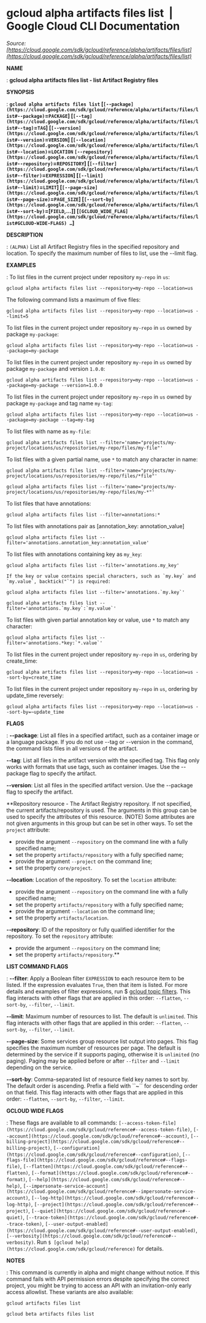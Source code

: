 # gcloud alpha artifacts files list  |  Google Cloud CLI Documentation

*Source: [https://cloud.google.com/sdk/gcloud/reference/alpha/artifacts/files/list](https://cloud.google.com/sdk/gcloud/reference/alpha/artifacts/files/list)*

**NAME**

: **gcloud alpha artifacts files list - list Artifact Registry files**

**SYNOPSIS**

: **`gcloud alpha artifacts files list` [`[--package](https://cloud.google.com/sdk/gcloud/reference/alpha/artifacts/files/list#--package)`=`PACKAGE`] [`[--tag](https://cloud.google.com/sdk/gcloud/reference/alpha/artifacts/files/list#--tag)`=`TAG`] [`[--version](https://cloud.google.com/sdk/gcloud/reference/alpha/artifacts/files/list#--version)`=`VERSION`] [`[--location](https://cloud.google.com/sdk/gcloud/reference/alpha/artifacts/files/list#--location)`=`LOCATION` `[--repository](https://cloud.google.com/sdk/gcloud/reference/alpha/artifacts/files/list#--repository)`=`REPOSITORY`] [`[--filter](https://cloud.google.com/sdk/gcloud/reference/alpha/artifacts/files/list#--filter)`=`EXPRESSION`] [`[--limit](https://cloud.google.com/sdk/gcloud/reference/alpha/artifacts/files/list#--limit)`=`LIMIT`] [`[--page-size](https://cloud.google.com/sdk/gcloud/reference/alpha/artifacts/files/list#--page-size)`=`PAGE_SIZE`] [`[--sort-by](https://cloud.google.com/sdk/gcloud/reference/alpha/artifacts/files/list#--sort-by)`=[`FIELD`,…]] [`[GCLOUD_WIDE_FLAG](https://cloud.google.com/sdk/gcloud/reference/alpha/artifacts/files/list#GCLOUD-WIDE-FLAGS) …`]**

**DESCRIPTION**

: `(ALPHA)` List all Artifact Registry files in the specified
repository and location.
To specify the maximum number of files to list, use the --limit flag.

**EXAMPLES**

: To list files in the current project under repository `my-repo` in
`us`:

```
gcloud alpha artifacts files list --repository=my-repo --location=us
```

The following command lists a maximum of five files:

```
gcloud alpha artifacts files list --repository=my-repo --location=us --limit=5
```

To list files in the current project under repository `my-repo` in
`us` owned by package `my-package`:

```
gcloud alpha artifacts files list --repository=my-repo --location=us --package=my-package
```

To list files in the current project under repository `my-repo` in
`us` owned by package `my-package` and version
`1.0.0`:

```
gcloud alpha artifacts files list --repository=my-repo --location=us --package=my-package --version=1.0.0
```

To list files in the current project under repository `my-repo` in
`us` owned by package `my-package` and tag name
`my-tag`:

```
gcloud alpha artifacts files list --repository=my-repo --location=us --package=my-package --tag=my-tag
```

To list files with name as `my-file`:

```
gcloud alpha artifacts files list --filter='name="projects/my-project/locations/us/repositories/my-repo/files/my-file"'
```

To list files with a given partial name, use `*` to match any
character in name:

```
gcloud alpha artifacts files list --filter='name="projects/my-project/locations/us/repositories/my-repo/files/*file"'
```

```
gcloud alpha artifacts files list --filter='name="projects/my-project/locations/us/repositories/my-repo/files/my-*"'
```

To list files that have annotations:

```
gcloud alpha artifacts files list --filter=annotations:*
```

To list files with annotations pair as [annotation_key: annotation_value]

```
gcloud alpha artifacts files list --filter='annotations.annotation_key:annotation_value'
```

To list files with annotations containing key as `my_key`:

```
gcloud alpha artifacts files list --filter='annotations.my_key'
```

```
If the key or value contains special characters, such as `my.key` and `my.value`, backtick("`") is required:
```

```
gcloud alpha artifacts files list --filter='annotations.`my.key`'
```

```
gcloud alpha artifacts files list --filter='annotations.`my.key`:`my.value`'
```

To list files with given partial annotation key or value, use `*` to
match any character:

```
gcloud alpha artifacts files list --filter='annotations.*key:`*.value`'
```

To list files in the current project under repository `my-repo` in
`us`, ordering by create_time:

```
gcloud alpha artifacts files list --repository=my-repo --location=us --sort-by=create_time
```

To list files in the current project under repository `my-repo` in
`us`, ordering by update_time reversely:

```
gcloud alpha artifacts files list --repository=my-repo --location=us --sort-by=~update_time
```

**FLAGS**

: **--package**:
List all files in a specified artifact, such as a container image or a language
package. If you do not use --tag or --version in the command, the command lists
files in all versions of the artifact.

**--tag**:
List all files in the artifact version with the specified tag. This flag only
works with formats that use tags, such as container images. Use the --package
flag to specify the artifact.

**--version**:
List all files in the specified artifact version. Use the --package flag to
specify the artifact.

**Repository resource - The Artifact Registry repository. If not specified, the
current artifacts/repository is used. The arguments in this group can be used to
specify the attributes of this resource. (NOTE) Some attributes are not given
arguments in this group but can be set in other ways.
To set the `project` attribute:

- provide the argument `--repository` on the command line with a fully
specified name;
- set the property `artifacts/repository` with a fully specified name;
- provide the argument `--project` on the command line;
- set the property `core/project`.

**--location**:
Location of the repository.
To set the `location` attribute:

- provide the argument `--repository` on the command line with a fully
specified name;
- set the property `artifacts/repository` with a fully specified name;
- provide the argument `--location` on the command line;
- set the property `artifacts/location`.

**--repository**:
ID of the repository or fully qualified identifier for the repository.
To set the `repository` attribute:

- provide the argument `--repository` on the command line;
- set the property `artifacts/repository`.**

**LIST COMMAND FLAGS**

: **--filter**:
Apply a Boolean filter `EXPRESSION` to each resource item
to be listed. If the expression evaluates `True`, then that item is
listed. For more details and examples of filter expressions, run $ [gcloud topic filters](https://cloud.google.com/sdk/gcloud/reference/topic/filters). This flag
interacts with other flags that are applied in this order:
`--flatten`, `--sort-by`, `--filter`,
`--limit`.

**--limit**:
Maximum number of resources to list. The default is `unlimited`. This
flag interacts with other flags that are applied in this order:
`--flatten`, `--sort-by`, `--filter`,
`--limit`.

**--page-size**:
Some services group resource list output into pages. This flag specifies the
maximum number of resources per page. The default is determined by the service
if it supports paging, otherwise it is `unlimited` (no paging).
Paging may be applied before or after `--filter` and
`--limit` depending on the service.

**--sort-by**:
Comma-separated list of resource field key names to sort by. The default order
is ascending. Prefix a field with ``~´´ for descending order on that
field. This flag interacts with other flags that are applied in this order:
`--flatten`, `--sort-by`, `--filter`,
`--limit`.

**GCLOUD WIDE FLAGS**

: These flags are available to all commands: `[--access-token-file](https://cloud.google.com/sdk/gcloud/reference#--access-token-file)`,
`[--account](https://cloud.google.com/sdk/gcloud/reference#--account)`, `[--billing-project](https://cloud.google.com/sdk/gcloud/reference#--billing-project)`,
`[--configuration](https://cloud.google.com/sdk/gcloud/reference#--configuration)`,
`[--flags-file](https://cloud.google.com/sdk/gcloud/reference#--flags-file)`,
`[--flatten](https://cloud.google.com/sdk/gcloud/reference#--flatten)`, `[--format](https://cloud.google.com/sdk/gcloud/reference#--format)`, `[--help](https://cloud.google.com/sdk/gcloud/reference#--help)`, `[--impersonate-service-account](https://cloud.google.com/sdk/gcloud/reference#--impersonate-service-account)`,
`[--log-http](https://cloud.google.com/sdk/gcloud/reference#--log-http)`,
`[--project](https://cloud.google.com/sdk/gcloud/reference#--project)`, `[--quiet](https://cloud.google.com/sdk/gcloud/reference#--quiet)`, `[--trace-token](https://cloud.google.com/sdk/gcloud/reference#--trace-token)`, `[--user-output-enabled](https://cloud.google.com/sdk/gcloud/reference#--user-output-enabled)`,
`[--verbosity](https://cloud.google.com/sdk/gcloud/reference#--verbosity)`.
Run `$ [gcloud help](https://cloud.google.com/sdk/gcloud/reference)` for details.

**NOTES**

: This command is currently in alpha and might change without notice. If this
command fails with API permission errors despite specifying the correct project,
you might be trying to access an API with an invitation-only early access
allowlist. These variants are also available:

```
gcloud artifacts files list
```

```
gcloud beta artifacts files list
```